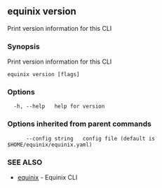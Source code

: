 ## equinix version

Print version information for this CLI

### Synopsis

Print version information for this CLI

```
equinix version [flags]
```

### Options

```
  -h, --help   help for version
```

### Options inherited from parent commands

```
      --config string   config file (default is $HOME/equinix/equinix.yaml)
```

### SEE ALSO

* [equinix](equinix.md)	 - Equinix CLI

